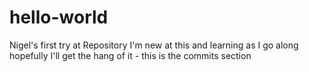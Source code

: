 # hello-world
Nigel's first try at Repository
I'm new at this and learning as I go along hopefully I'll get the hang of it - this is the commits section
